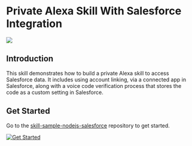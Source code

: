 # Private Alexa Skill With Salesforce Integration

<img src="https://m.media-amazon.com/images/G/01/mobile-apps/dex/alexa/alexa-skills-kit/tutorials/quiz-game/header._TTH_.png" />

## Introduction

This skill demonstrates how to build a private Alexa skill to access  Salesforce data. It includes using account linking, via a connected app in Salesforce, along with a voice code verification process that stores the code as a custom setting in Salesforce.

## Get Started

Go to the [skill-sample-nodejs-salesforce](https://github.com/alexa/skill-sample-nodejs-salesforce) repository to get started.

[![Get Started](https://m.media-amazon.com/images/G/01/mobile-apps/dex/alexa/alexa-skills-kit/tutorials/general/buttons/button_get_started._TTH_.png)](https://github.com/alexa/skill-sample-nodejs-salesforce)

